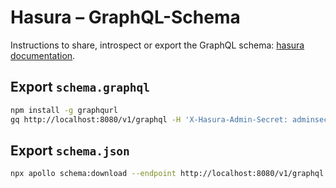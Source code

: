 # Hasura – GraphQL-Schema

Instructions to share, introspect or export the GraphQL schema: [hasura documentation](https://hasura.io/docs/1.0/graphql/manual/schema/export-graphql-schema.html).

## Export `schema.graphql`

```zsh
npm install -g graphqurl
gq http://localhost:8080/v1/graphql -H 'X-Hasura-Admin-Secret: adminsecretkey' --introspect > schema.graphql
```

## Export `schema.json`

```zsh
npx apollo schema:download --endpoint http://localhost:8080/v1/graphql --header 'X-Hasura-Admin-Secret: adminsecretkey'
```

